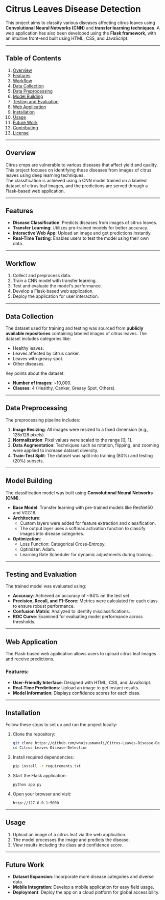 # Citrus Leaves Disease Detection

This project aims to classify various diseases affecting citrus leaves using **Convolutional Neural Networks (CNN)** and **transfer learning techniques**. A web application has also been developed using the **Flask framework**, with an intuitive front-end built using HTML, CSS, and JavaScript.  

---

## Table of Contents
1. [Overview](#overview)  
2. [Features](#features)  
3. [Workflow](#workflow)  
4. [Data Collection](#data-collection)  
5. [Data Preprocessing](#data-preprocessing)  
6. [Model Building](#model-building)  
7. [Testing and Evaluation](#testing-and-evaluation)  
8. [Web Application](#web-application)  
9. [Installation](#installation)  
10. [Usage](#usage)  
11. [Future Work](#future-work)  
12. [Contributing](#contributing)  
13. [License](#license)  

---

## Overview

Citrus crops are vulnerable to various diseases that affect yield and quality. This project focuses on identifying these diseases from images of citrus leaves using deep learning techniques.  
The classification is achieved using a CNN model trained on a labeled dataset of citrus leaf images, and the predictions are served through a Flask-based web application.

---

## Features

- **Disease Classification**: Predicts diseases from images of citrus leaves.
- **Transfer Learning**: Utilizes pre-trained models for better accuracy.
- **Interactive Web App**: Upload an image and get predictions instantly.
- **Real-Time Testing**: Enables users to test the model using their own data.

---

## Workflow

1. Collect and preprocess data.  
2. Train a CNN model with transfer learning.  
3. Test and evaluate the model's performance.  
4. Develop a Flask-based web application.  
5. Deploy the application for user interaction.

---

## Data Collection

The dataset used for training and testing was sourced from **publicly available repositories** containing labeled images of citrus leaves. The dataset includes categories like:
- Healthy leaves.
- Leaves affected by citrus canker.
- Leaves with greasy spot.
- Other diseases.

Key points about the dataset:
- **Number of images**: ~10,000.  
- **Classes**: 4 (Healthy, Canker, Greasy Spot, Others).  

---

## Data Preprocessing

The preprocessing pipeline includes:
1. **Image Resizing**: All images were resized to a fixed dimension (e.g., 128x128 pixels).
2. **Normalization**: Pixel values were scaled to the range [0, 1].
3. **Data Augmentation**: Techniques such as rotation, flipping, and zooming were applied to increase dataset diversity.
4. **Train-Test Split**: The dataset was split into training (80%) and testing (20%) subsets.

---

## Model Building

The classification model was built using **Convolutional Neural Networks (CNN)**.  
- **Base Model**: Transfer learning with pre-trained models like ResNet50 and VGG16.  
- **Architecture**:  
  - Custom layers were added for feature extraction and classification.  
  - The output layer uses a softmax activation function to classify images into disease categories.  
- **Optimization**:  
  - Loss Function: Categorical Cross-Entropy.  
  - Optimizer: Adam.  
  - Learning Rate Scheduler for dynamic adjustments during training.

---

## Testing and Evaluation

The trained model was evaluated using:
- **Accuracy**: Achieved an accuracy of ~94% on the test set.  
- **Precision, Recall, and F1-Score**: Metrics were calculated for each class to ensure robust performance.  
- **Confusion Matrix**: Analyzed to identify misclassifications.  
- **ROC Curve**: Examined for evaluating model performance across thresholds.

---

## Web Application

The Flask-based web application allows users to upload citrus leaf images and receive predictions.  

### Features:
- **User-Friendly Interface**: Designed with HTML, CSS, and JavaScript.  
- **Real-Time Predictions**: Upload an image to get instant results.  
- **Model Information**: Displays confidence scores for each class.  

---

## Installation

Follow these steps to set up and run the project locally:  

1. Clone the repository:  
   ```bash
   git clone https://github.com/whoisusmanali/Citrus-Leaves-Disease-Detection.git
   cd Citrus-Leaves-Disease-Detection
   ```

2. Install required dependencies:  
   ```bash
   pip install -r requirements.txt
   ```

3. Start the Flask application:  
   ```bash
   python app.py
   ```

4. Open your browser and visit:  
   ```
   http://127.0.0.1:5000
   ```

---

## Usage

1. Upload an image of a citrus leaf via the web application.  
2. The model processes the image and predicts the disease.  
3. View results including the class and confidence score.

---

## Future Work

- **Dataset Expansion**: Incorporate more disease categories and diverse data.  
- **Mobile Integration**: Develop a mobile application for easy field usage.  
- **Deployment**: Deploy the app on a cloud platform for global accessibility.  